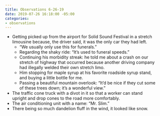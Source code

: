 ```yaml
---
title: Observations 6-26-19
date: 2019-07-26 16:18:00 -05:00
categories:
- observations
---
```


- Getting picked up from the airport for Solid Sound Festival in a stretch limousine because, the driver said, it was the only car they had left.
	- “We usually only use this for funerals.”
	- Regarding the shaky ride: “It’s used to funeral speeds.”
	- Continuing his morbidity streak: he told me about a crash on our stretch of highway that occurred because another driving company had illegally welded their own stretch limo.
	- Him stopping for maple syrup at his favorite roadside syrup stand, and buying a little bottle for me.
	- Passing a beautiful mountain overlook: “It’d be nice if they cut some of these trees down; it’s a wonderful view.”
- The traffic cone truck with a divot in it so that a worker can stand upright and drop cones to the road more comfortably.
- The air conditioning unit with a name: “Mr. Slim.”
- There being so much dandelion fluff in the wind, it looked like snow.